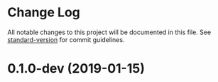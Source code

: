 # Change Log

All notable changes to this project will be documented in this file. See [standard-version](https://github.com/conventional-changelog/standard-version) for commit guidelines.

<a name="0.1.0-dev"></a>
# 0.1.0-dev (2019-01-15)
